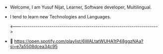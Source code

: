 
- Welcome, I am Yusuf Nijat, Learner, Software developer, Multilingual.
- I tend to learn new Technologies and Languages.

  <----------------------------------------------------------------------->
    
- 👾 https://open.spotify.com/playlist/6WALtatWUHA1tP48ggzNAa?si=e7a5508dcea34c95

<!---
yusufNijat/yusufNijat is a ✨ special ✨ repository because its `README.md` (this file) appears on your GitHub profile.
You can click the Preview link to take a look at your changes.
--->
